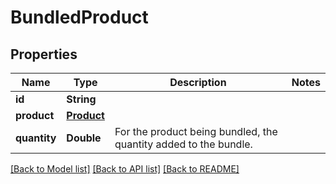 # BundledProduct

## Properties
Name | Type | Description | Notes
------------ | ------------- | ------------- | -------------
**id** | **String** |  | 
**product** | [**Product**](Product.md) |  | 
**quantity** | **Double** | For the product being bundled, the quantity added to the bundle. | 

[[Back to Model list]](../README.md#documentation-for-models) [[Back to API list]](../README.md#documentation-for-api-endpoints) [[Back to README]](../README.md)


